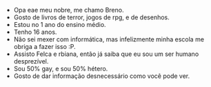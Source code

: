 - Opa eae meu nobre, me chamo Breno.
- Gosto de livros de terror, jogos de rpg, e de desenhos.
- Estou no 1 ano do ensino médio.
- Tenho 16 anos.
- Não sei mexer com informática, mas infelizmente minha escola  me obriga a fazer isso :P.
- Assisto Felca e rbiana, então já saiba que eu sou um ser humano desprezível.
- Sou 50% gay, e sou 50% hétero.
- Gosto de dar informação desnecessário como você pode ver.
